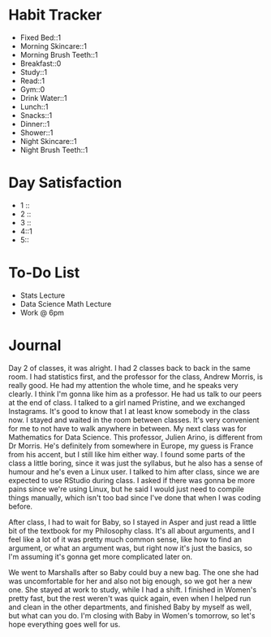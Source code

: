 # Habit Tracker
- Fixed Bed::1
- Morning Skincare::1
- Morning Brush Teeth::1
- Breakfast::0
- Study::1
- Read::1
- Gym::0
- Drink Water::1
- Lunch::1
- Snacks::1
- Dinner::1
- Shower::1
- Night Skincare::1
- Night Brush Teeth::1

# Day Satisfaction
- 1 ::
- 2 ::
- 3 ::
- 4::1
- 5::

# To-Do List
- Stats Lecture
- Data Science Math Lecture
- Work @ 6pm
# Journal
Day 2 of classes, it was alright. I had 2 classes back to back in the same room. I had statistics first, and the professor for the class, Andrew Morris, is really good. He had my attention the whole time, and he speaks very clearly. I think I'm gonna like him as a professor. He had us talk to our peers at the end of class. I talked to a girl named Pristine, and we exchanged Instagrams. It's good to know that I at least know somebody in the class now. I stayed and waited in the room between classes. It's very convenient for me to not have to walk anywhere in between. My next class was for Mathematics for Data Science. This professor, Julien Arino, is different from Dr Morris. He's definitely from somewhere in Europe, my guess is France from his accent, but I still like him either way. I found some parts of the class a little boring, since it was just the syllabus, but he also has a sense of humour and he's even a Linux user. I talked to him after class, since we are expected to use RStudio during class. I asked if there was gonna be more pains since we're using Linux, but he said I would just need to compile things manually, which isn't too bad since I've done that when I was coding before.

After class, I had to wait for Baby, so I stayed in Asper and just read a little bit of the textbook for my Philosophy class. It's all about arguments, and I feel like a lot of it was pretty much common sense, like how to find an argument, or what an argument was, but right now it's just the basics, so I'm assuming it's gonna get more complicated later on. 

We went to Marshalls after so Baby could buy a new bag. The one she had was uncomfortable for her and also not big enough, so we got her a new one. She stayed at work to study, while I had a shift. I finished in Women's pretty fast, but the rest weren't was quick again, even when I helped run and clean in the other departments, and finished Baby by myself as well, but what can you do. I'm closing with Baby in Women's tomorrow, so let's hope everything goes well for us.